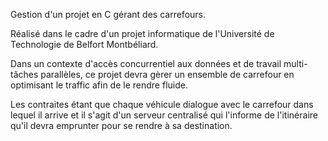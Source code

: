 Gestion d'un projet en C gérant des carrefours.

Réalisé dans le cadre d'un projet informatique de l'Université de Technologie de Belfort Montbéliard.

Dans un contexte d'accès concurrentiel aux données et de travail multi-tâches parallèles, ce projet devra gèrer un ensemble de carrefour en optimisant le traffic afin de le rendre fluide.

Les contraites étant que chaque véhicule dialogue avec le carrefour dans lequel il arrive et il s'agit d'un serveur centralisé qui l'informe de l'itinéraire qu'il devra emprunter pour se rendre à sa destination.